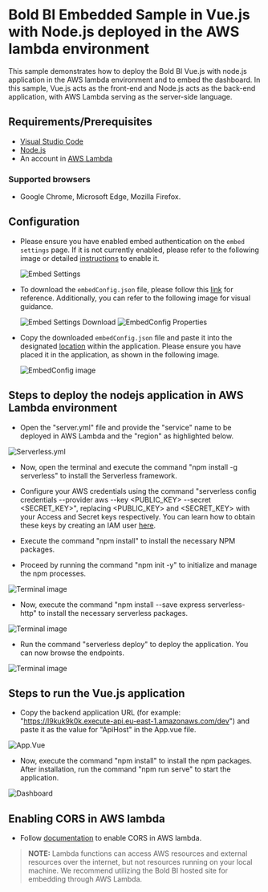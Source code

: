# Bold BI Embedded Sample in Vue.js with Node.js deployed in the AWS lambda environment

This sample demonstrates how to deploy the Bold BI Vue.js with node.js application in the AWS lambda environment and to embed the dashboard. In this sample, Vue.js acts as the front-end and Node.js acts as the back-end application, with AWS Lambda serving as the server-side language.

## Requirements/Prerequisites

* [Visual Studio Code](https://code.visualstudio.com/download)
* [Node.js](https://nodejs.org/en/)
* An account in [AWS Lambda](https://aws.amazon.com/lambda/)

### Supported browsers
  
* Google Chrome, Microsoft Edge, Mozilla Firefox.

## Configuration

* Please ensure you have enabled embed authentication on the `embed settings` page. If it is not currently enabled, please refer to the following image or detailed [instructions](https://help.boldbi.com/site-administration/embed-settings/#get-embed-secret-code) to enable it.

    ![Embed Settings](https://github.com/boldbi/aspnet-core-sample/assets/91586758/b3a81978-9eb4-42b2-92bb-d1e2735ab007)

* To download the `embedConfig.json` file, please follow this [link](https://help.boldbi.com/site-administration/embed-settings/#get-embed-configuration-file) for reference. Additionally, you can refer to the following image for visual guidance.

     ![Embed Settings Download](https://github.com/boldbi/aspnet-core-sample/assets/91586758/d27d4cfc-6a3e-4c34-975e-f5f22dea6172)
     ![EmbedConfig Properties](https://github.com/boldbi/aspnet-core-sample/assets/91586758/d6ce925a-0d4c-45d2-817e-24d6d59e0d63)

* Copy the downloaded `embedConfig.json` file and paste it into the designated [location](https://github.com/boldbi/vue-with-nodejs-sample/tree/master/Nodejs) within the application. Please ensure you have placed it in the application, as shown in the following image.

    ![EmbedConfig image](https://github.com/boldbi/vue-with-nodejs-sample/assets/129486688/0f396ab7-24d7-4fb3-b54e-312c430512c9)

## Steps to deploy the nodejs application in AWS Lambda environment

* Open the "server.yml" file and provide the "service" name to be deployed in AWS Lambda and the "region" as highlighted below.

 ![Serverless.yml](https://github.com/boldbi/vue-with-nodejs-sample/assets/149655326/ca992c5e-47be-4d57-aeee-1bd0c90880db)

* Now, open the terminal and execute the command "npm install -g serverless" to install the Serverless framework.

* Configure your AWS credentials using the command "serverless config credentials --provider aws --key <PUBLIC_KEY> --secret <SECRET_KEY>", replacing <PUBLIC_KEY> and <SECRET_KEY> with your Access and Secret keys respectively. You can learn how to obtain these keys by creating an IAM user [here](https://docs.aws.amazon.com/IAM/latest/UserGuide/id_users_create.html).

* Execute the command "npm install" to install the necessary NPM packages.

* Proceed by running the command "npm init -y" to initialize and manage the npm processes.

 ![Terminal image](https://github.com/boldbi/vue-with-nodejs-sample/assets/149655326/ec753cb6-6c52-4413-afa9-4a0b70920ba8)

* Now, execute the command "npm install --save express serverless-http" to install the necessary serverless packages.

 ![Terminal image](https://github.com/boldbi/vue-with-nodejs-sample/assets/149655326/44adbd8a-81c2-4b3c-99bc-e3c76d48a637)

* Run the command "serverless deploy" to deploy the application. You can now browse the endpoints.

 ![Terminal image](https://github.com/boldbi/vue-with-nodejs-sample/assets/149655326/860e9222-1e59-4290-8b14-733a66baee12)

## Steps to run the Vue.js application

* Copy the backend application URL (for example: "<https://l9kuk9k0k.execute-api.eu-east-1.amazonaws.com/dev>") and paste it as the value for "ApiHost" in the App.vue file.

 ![App.Vue](https://github.com/boldbi/vue-with-nodejs-sample/assets/149655326/bafb519e-1526-4c22-9ab5-2b70ff989ceb)

* Now, execute the command "npm install" to install the npm packages. After installation, run the command "npm run serve" to start the application.

 ![Dashboard](https://github.com/boldbi/vue-with-nodejs-sample/assets/149655326/f78d7def-81c9-482d-ba4b-c28c72686c7a)

## Enabling CORS in AWS lambda

* Follow [documentation](https://docs.aws.amazon.com/apigateway/latest/developerguide/how-to-cors-console.html) to enable CORS in AWS lambda.

> **NOTE:** Lambda functions can access AWS resources and external resources over the internet, but not resources running on your local machine. We recommend utilizing the Bold BI hosted site for embedding through AWS Lambda.
